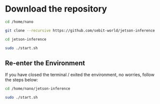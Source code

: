 # Download the repository

```sh
cd /home/nano
```

```sh
git clone --recursive https://github.com/sebit-world/jetson-inference
```

```sh
cd jetson-inference
```

```sh
sudo ./start.sh
```

## Re-enter the Environment

If you have closed the terminal / exited the environment, no worries, follow the steps below:

```bash
cd /home/nano/jetson-inference
```

```bash
sudo ./start.sh
```
